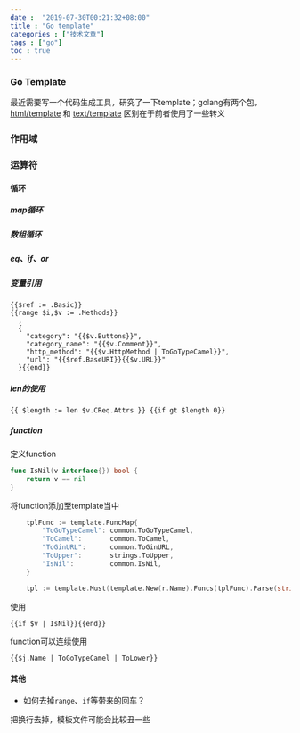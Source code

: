 ```yaml
---
date :  "2019-07-30T00:21:32+08:00" 
title : "Go template" 
categories : ["技术文章"] 
tags : ["go"] 
toc : true
---
```


### Go Template

最近需要写一个代码生成工具，研究了一下template；golang有两个包， [html/template](https://golang.org/pkg/html/template/) 和 [text/template](https://golang.org/pkg/text/template/) 区别在于前者使用了一些转义

### 作用域

### 运算符

#### 循环

##### map循环

##### 数组循环

##### eq、if、or

##### 变量引用

```jinja2
{{$ref := .Basic}}
{{range $i,$v := .Methods}}
  ,
  {
    "category": "{{$v.Buttons}}",
    "category_name": "{{$v.Comment}}",
    "http_method": "{{$v.HttpMethod | ToGoTypeCamel}}",
    "url": "{{$ref.BaseURI}}{{$v.URL}}"
  }{{end}}
```

##### len的使用

```jinja2
{{ $length := len $v.CReq.Attrs }} {{if gt $length 0}}
```

##### function

定义function

```go
func IsNil(v interface{}) bool {
	return v == nil
}
```
将function添加至template当中
```go
	tplFunc := template.FuncMap{
		"ToGoTypeCamel": common.ToGoTypeCamel,
		"ToCamel":       common.ToCamel,
		"ToGinURL":      common.ToGinURL,
		"ToUpper":       strings.ToUpper,
		"IsNil":         common.IsNil,
	}

	tpl := template.Must(template.New(r.Name).Funcs(tplFunc).Parse(string(bytes))
```

使用

```jinja2
{{if $v | IsNil}}{{end}}
```

function可以连续使用

```jinja2
{{$j.Name | ToGoTypeCamel | ToLower}}
```



#### 其他

- 如何去掉`range`、`if`等带来的回车？

把换行去掉，模板文件可能会比较丑一些
